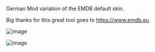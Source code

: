 German Mod variation of the EMDB default skin.

Big thanks for this great tool goes to https://www.emdb.eu

![image](https://github.com/v1rusnl/EMDB-Default-Skin-Mod/assets/18641204/d8314cef-c206-4b10-9995-564bf43c65d1)

![image](https://github.com/v1rusnl/EMDB-Default-Skin-Mod/assets/18641204/6374fa45-e542-4df4-b4dc-302994bb6da8)

